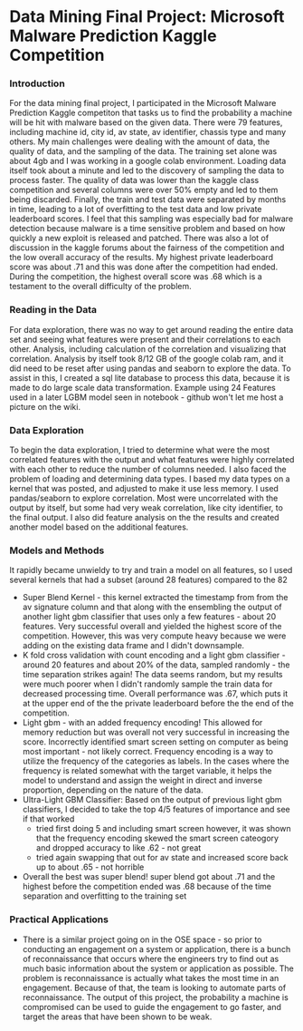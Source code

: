 # Data Mining Final Project: Microsoft Malware Prediction Kaggle Competition
### Introduction
For the data mining final project, I participated in the Microsoft Malware Prediction Kaggle competiton that tasks us to find the probability a machine will be hit with malware based on the given data. There were 79 features, including machine id, city id, av state, av identifier, chassis type and many others. My main challenges were dealing with the amount of data, the quality of data, and the sampling of the data. The training set alone was about 4gb and I was working in a google colab environment. Loading data itself took about a minute and led to the discovery of sampling the data to process faster. The quality of data was lower than the kaggle class competition and several columns were over 50% empty and led to them being discarded. Finally, the train and test data were separated by months in time, leading to a lot of overfitting to the test data and low private leaderboard scores. I feel that this sampling was especially bad for malware detection because malware is a time sensitive problem and based on how quickly a new exploit is released and patched. There was also a lot of discussion in the kaggle forums about the fairness of the competition and the low overall accuracy of the results. My highest private leaderboard score was about .71 and this was done after the competition had ended. During the competition, the highest overall score was .68 which is a testament to the overall difficulty of the problem. 

### Reading in the Data
For data exploration, there was no way to get around reading the entire data set and seeing what features were present and their correlations to each other. Analysis, including calculation of the correlation and visualizing that correlation. Analysis by itself took 8/12 GB of the google colab ram, and it did need to be reset after using pandas and seaborn to explore the data. To assist in this, I created a sql lite database to process this data, because it is made to do large scale data transformation. 
Example using 24 Features used in a later LGBM model seen in notebook - github won't let me host a picture on the wiki.  


### Data Exploration
To begin the data exploration, I tried to determine what were the most correlated features with the output and what features were highly correlated with each other to reduce the number of columns needed. I also faced the problem of loading and determining data types. I based my data types on a kernel that was posted, and adjusted to make it use less memory. I used pandas/seaborn to explore correlation. Most were uncorrelated with the output by itself, but some had very weak correlation, like city identifier, to the final output. I also did feature analysis on the the results and created another model based on the additional features. 

### Models and Methods
It rapidly became unwieldy to try and train a model on all features, so I used several kernels that had a subset (around 28 features) compared to the 82
- Super Blend Kernel - this kernel extracted the timestamp from from the av signature column and that along with the ensembling the output of another light gbm classifier that uses only a few features - about 20 features. Very successful overall and yielded the highest score of the competition. However, this was very compute heavy because we were adding on the existing data frame and I didn't downsample. 
- K fold cross validation with count encoding and a light gbm classifier - around 20 features and about 20% of the data, sampled randomly - the time separation strikes again! The data seems random, but my results were much poorer when I didn't randomly sample the train data for decreased processing time. Overall performance was .67, which puts it at the upper end of the the private leaderboard before the the end of the competition.
- Light gbm - with an added frequency encoding! This allowed for memory reduction but was overall not very successful in increasing the score. Incorrectly identified smart screen setting on computer as being most important - not likely correct. Frequency encoding is a way to utilize the frequency of the categories as labels. In the cases where the frequency is related somewhat with the target variable, it helps the model to understand and assign the weight in direct and inverse proportion, depending on the nature of the data.
- Ultra-Light GBM Classifier: Based on the output of previous light gbm classifiers, I decided to take the top 4/5 features of importance and see if that worked 
  - tried first doing 5 and including smart screen however, it was shown that the frequency encoding skewed the smart screen cateogory and dropped accuracy to like .62 - not great
  - tried again swapping that out for av state and increased score back up to about .65 - not horrible
- Overall the best was super blend! super blend got about .71 and the highest before the competition ended was .68 because of the time separation and overfitting to the training set

### Practical Applications 
- There is a similar project going on in the OSE space - so prior to conducting an engagement on a system or application, there is a bunch of reconnaissance that occurs where the engineers try to find out as much basic information about the system or application as possible. The problem is reconnaissance is actually what takes the most time in an engagement. Because of that, the team is looking to automate parts of reconnaissance. The output of this project, the probability a machine is compromised can be used to guide the engagement to go faster, and target the areas that have been shown to be weak.
